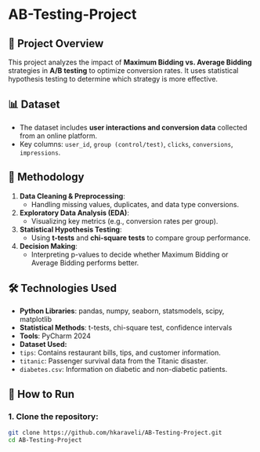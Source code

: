 # AB-Testing-Project

## 📌 Project Overview
This project analyzes the impact of **Maximum Bidding vs. Average Bidding** strategies in **A/B testing** to optimize conversion rates. It uses statistical hypothesis testing to determine which strategy is more effective.

## 📊 Dataset
- The dataset includes **user interactions and conversion data** collected from an online platform.
- Key columns: `user_id`, `group (control/test)`, `clicks`, `conversions`, `impressions`.

## 🔬 Methodology
1. **Data Cleaning & Preprocessing**:
   - Handling missing values, duplicates, and data type conversions.
2. **Exploratory Data Analysis (EDA)**:
   - Visualizing key metrics (e.g., conversion rates per group).
3. **Statistical Hypothesis Testing**:
   - Using **t-tests** and **chi-square tests** to compare group performance.
4. **Decision Making**:
   - Interpreting p-values to decide whether Maximum Bidding or Average Bidding performs better.

## 🛠 Technologies Used
- **Python Libraries**: pandas, numpy, seaborn, statsmodels, scipy, matplotlib
- **Statistical Methods**: t-tests, chi-square test, confidence intervals
- **Tools**: PyCharm 2024
- **Dataset Used:**  
- `tips`: Contains restaurant bills, tips, and customer information.  
- `titanic`: Passenger survival data from the Titanic disaster.  
- `diabetes.csv`: Information on diabetic and non-diabetic patients.

## 🚀 How to Run
### 1. Clone the repository:
```sh
git clone https://github.com/hkaraveli/AB-Testing-Project.git
cd AB-Testing-Project
